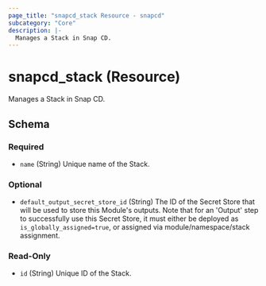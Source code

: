 ```yaml
---
page_title: "snapcd_stack Resource - snapcd"
subcategory: "Core"
description: |-
  Manages a Stack in Snap CD.
---
```


# snapcd_stack (Resource)

Manages a Stack in Snap CD.




<!-- schema generated by tfplugindocs -->
## Schema

### Required

- `name` (String) Unique name of the Stack.

### Optional

- `default_output_secret_store_id` (String) The ID of the Secret Store that will be used to store this Module's outputs. Note that for an 'Output' step to successfully use this Secret Store, it must either be deployed as `is_globally_assigned=true`, or assigned via module/namespace/stack assignment.

### Read-Only

- `id` (String) Unique ID of the Stack.
